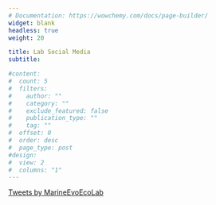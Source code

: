 ```yaml
---
# Documentation: https://wowchemy.com/docs/page-builder/
widget: blank
headless: true
weight: 20

title: Lab Social Media
subtitle:

#content:
#  count: 5
#  filters:
#    author: ""
#    category: ""
#    exclude_featured: false
#    publication_type: ""
#    tag: ""
#  offset: 0
#  order: desc
#  page_type: post
#design:
#  view: 2
#  columns: "1"
---
```

<a class="twitter-timeline" data-height="800" data-theme="dark" href="https://twitter.com/MarineEvoEcoLab?ref_src=twsrc%5Etfw">Tweets by MarineEvoEcoLab</a> <script async src="https://platform.twitter.com/widgets.js" charset="utf-8"></script>